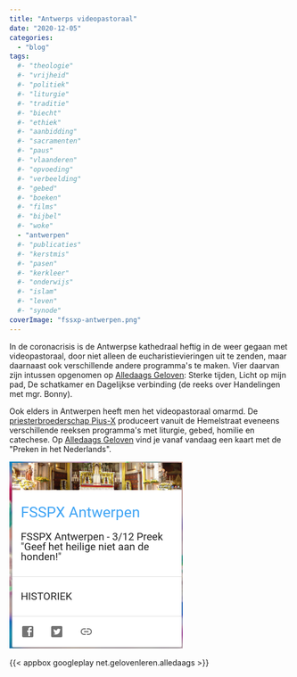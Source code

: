 ```yaml
---
title: "Antwerps videopastoraal"
date: "2020-12-05"
categories: 
  - "blog"
tags:
  #- "theologie"
  #- "vrijheid"
  #- "politiek"
  #- "liturgie"
  #- "traditie"
  #- "biecht"
  #- "ethiek"
  #- "aanbidding"
  #- "sacramenten"
  #- "paus"
  #- "vlaanderen"
  #- "opvoeding"
  #- "verbeelding"
  #- "gebed"
  #- "boeken"
  #- "films"
  #- "bijbel"
  #- "woke"
  - "antwerpen"
  #- "publicaties"
  #- "kerstmis"
  #- "pasen"
  #- "kerkleer"
  #- "onderwijs"
  #- "islam"
  #- "leven"
  #- "synode"
coverImage: "fssxp-antwerpen.png"
---
```


In de coronacrisis is de Antwerpse kathedraal heftig in de weer gegaan met videopastoraal, door niet alleen de eucharistievieringen uit te zenden, maar daarnaast ook verschillende andere programma's te maken. Vier daarvan zijn intussen opgenomen op [Alledaags Geloven](https://alledaags.gelovenleren.net/): Sterke tijden, Licht op mijn pad, De schatkamer en Dagelijkse verbinding (de reeks over Handelingen met mgr. Bonny). 

Ook elders in Antwerpen heeft men het videopastoraal omarmd. De [priesterbroederschap Pius-X](https://www.youtube.com/c/FSSPXAntwerpen) produceert vanuit de Hemelstraat eveneens verschillende reeksen programma's met liturgie, gebed, homilie en catechese. Op [Alledaags Geloven](https://alledaags.gelovenleren.net/) vind je vanaf vandaag een kaart met de "Preken in het Nederlands".

[![](images/fsspx.png)](https://alledaags.gelovenleren.net/link/NDg4ODg3NDY3MTY0NTI=)

{{< appbox googleplay net.gelovenleren.alledaags >}}
